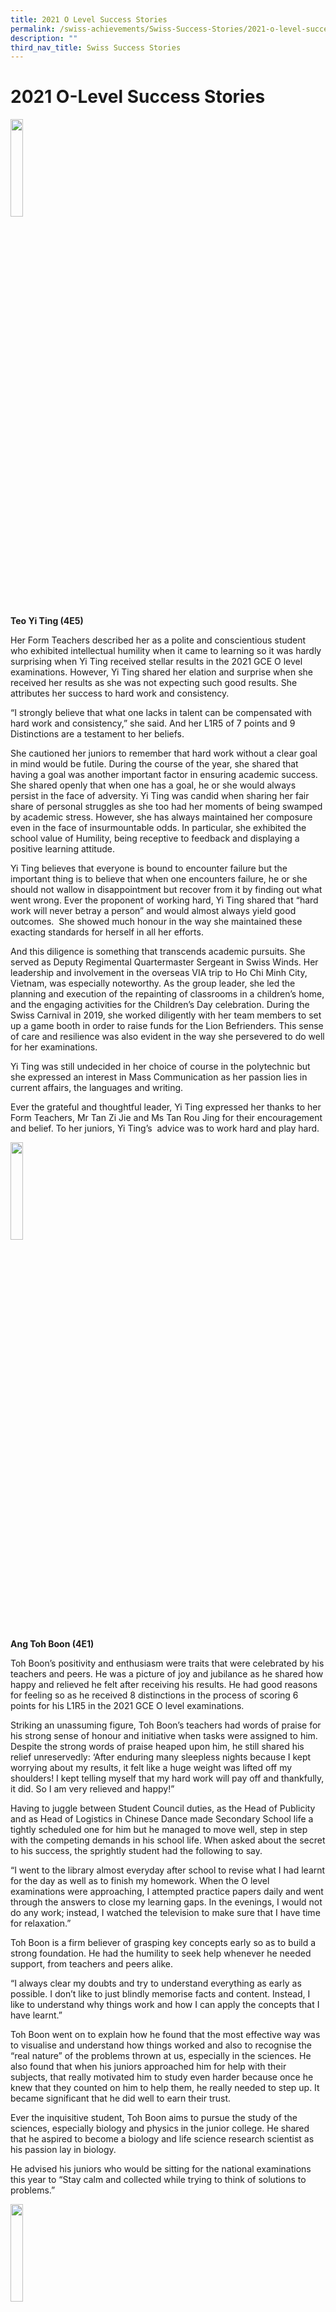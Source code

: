 ```yaml
---
title: 2021 O Level Success Stories
permalink: /swiss-achievements/Swiss-Success-Stories/2021-o-level-success-stories/
description: ""
third_nav_title: Swiss Success Stories
---
```

# 2021 O-Level Success Stories
<img src="/images/Swiss%20Achievements/Swiss%20Success%20Stories/2021%20O%20Level%20Success%20Stories/Teo-Yi-Ting-4E5.png" style="width:20%;float:left"><br clear="left">

**Teo Yi Ting (4E5)**

Her Form Teachers described her as a polite and conscientious student who exhibited intellectual humility when it came to learning so it was hardly surprising when Yi Ting received stellar results in the 2021 GCE O level examinations. However, Yi Ting shared her elation and surprise when she received her results as she was not expecting such good results. She attributes her success to hard work and consistency.

“I strongly believe that what one lacks in talent can be compensated with hard work and consistency,” she said. And her L1R5 of 7 points and 9 Distinctions are a testament to her beliefs.

She cautioned her juniors to remember that hard work without a clear goal in mind would be futile. During the course of the year, she shared that having a goal was another important factor in ensuring academic success. She shared openly that when one has a goal, he or she would always persist in the face of adversity. Yi Ting was candid when sharing her fair share of personal struggles as she too had her moments of being swamped by academic stress. However, she has always maintained her composure even in the face of insurmountable odds. In particular, she exhibited the school value of Humility, being receptive to feedback and displaying a positive learning attitude.

Yi Ting believes that everyone is bound to encounter failure but the important thing is to believe that when one encounters failure, he or she should not wallow in disappointment but recover from it by finding out what went wrong. Ever the proponent of working hard, Yi Ting shared that “hard work will never betray a person” and would almost always yield good outcomes.  She showed much honour in the way she maintained these exacting standards for herself in all her efforts.

And this diligence is something that transcends academic pursuits. She served as Deputy Regimental Quartermaster Sergeant in Swiss Winds. Her leadership and involvement in the overseas VIA trip to Ho Chi Minh City, Vietnam, was especially noteworthy. As the group leader, she led the planning and execution of the repainting of classrooms in a children’s home, and the engaging activities for the Children’s Day celebration. During the Swiss Carnival in 2019, she worked diligently with her team members to set up a game booth in order to raise funds for the Lion Befrienders. This sense of care and resilience was also evident in the way she persevered to do well for her examinations.

Yi Ting was still undecided in her choice of course in the polytechnic but she expressed an interest in Mass Communication as her passion lies in current affairs, the languages and writing.

Ever the grateful and thoughtful leader, Yi Ting expressed her thanks to her Form Teachers, Mr Tan Zi Jie and Ms Tan Rou Jing for their encouragement and belief. To her juniors, Yi Ting’s  advice was to work hard and play hard.

<img src="/images/Swiss%20Achievements/Swiss%20Success%20Stories/2021%20O%20Level%20Success%20Stories/Ang-Toh-Boon-4E1.png" style="width:20%;float:left"><br clear="left">


**Ang Toh Boon (4E1)** 

Toh Boon’s positivity and enthusiasm were traits that were celebrated by his teachers and peers. He was a picture of joy and jubilance as he shared how happy and relieved he felt after receiving his results. He had good reasons for feeling so as he received 8 distinctions in the process of scoring 6 points for his L1R5 in the 2021 GCE O level examinations.

Striking an unassuming figure, Toh Boon’s teachers had words of praise for his strong sense of honour and initiative when tasks were assigned to him. Despite the strong words of praise heaped upon him, he still shared his relief unreservedly: ‘After enduring many sleepless nights because I kept worrying about my results, it felt like a huge weight was lifted off my shoulders! I kept telling myself that my hard work will pay off and thankfully, it did. So I am very relieved and happy!”

Having to juggle between Student Council duties, as the Head of Publicity and as Head of Logistics in Chinese Dance made Secondary School life a tightly scheduled one for him but he managed to move well, step in step with the competing demands in his school life. When asked about the secret to his success, the sprightly student had the following to say.

“I went to the library almost everyday after school to revise what I had learnt for the day as well as to finish my homework. When the O level examinations were approaching, I attempted practice papers daily and went through the answers to close my learning gaps. In the evenings, I would not do any work; instead, I watched the television to make sure that I have time for relaxation.”

Toh Boon is a firm believer of grasping key concepts early so as to build a strong foundation. He had the humility to seek help whenever he needed support, from teachers and peers alike.

“I always clear my doubts and try to understand everything as early as possible. I don’t like to just blindly memorise facts and content. Instead, I like to understand why things work and how I can apply the concepts that I have learnt.”

Toh Boon went on to explain how he found that the most effective way was to visualise and understand how things worked and also to recognise the “real nature” of the problems thrown at us, especially in the sciences. He also found that when his juniors approached him for help with their subjects, that really motivated him to study even harder because once he knew that they counted on him to help them, he really needed to step up. It became significant that he did well to earn their trust.

Ever the inquisitive student, Toh Boon aims to pursue the study of the sciences, especially biology and physics in the junior college. He shared that he aspired to become a biology and life science research scientist as his passion lay in biology.

He advised his juniors who would be sitting for the national examinations this year to “Stay calm and collected while trying to think of solutions to problems.”

<img src="/images/Swiss%20Achievements/Swiss%20Success%20Stories/2021%20O%20Level%20Success%20Stories/Cheng-Jing-Fei-4E5.png" style="width:20%;float:left"><br clear="left">

**Cheng Jing Fei (4E5)**

Cheng Jing Fei struck a stoic tone when asked about the secret to her 8 distinctions and stellar results of 7 points for her L1R5 in the 2021 GCE O level examinations.

She shared that self-discipline was the key to unlocking her full potential. Jing Fei shared that it was really important to have a sense of self-discipline so as to prioritise what was important instead of succumbing to the temptations of procrastination. Temptation for her came in the form of screen time and she was quick to admit that overcoming it was definitely not an easy task but it was something she had to set her mind to overcome. Through her resolve, she exhibited a strong sense of honour; completing all her work conscientiously and to a high standard.

And this tenacity was evident in other areas of school life as well.

Imagine joining the Chinese Orchestra without any prior knowledge about any musical instruments. That would have daunted many but not Cheng Jing Fei who later came to master not only one but two musical instruments. She ended up serving as Quartermaster of Chinese Orchestra, as well as a Senior Sports Leader. Her co-curricular achievements speak volumes about her determination.

She also displayed humility through a helpful demeanor, being always willing to lend a helping hand to others. When asked about the key to success in her academic pursuits, Jing Fei was quick to share her thoughts on the importance of clarifying doubts.

“I think that it is important to not keep doubts to yourself. One should ask until you understand the concepts.”

Jing Fei revealed that discussion sessions with friends on questions pertaining to academic matters really yielded great rewards.

When asked about her greatest fear, she shared that it is the fear of not meeting her own expectations. She also recounted how she was disappointed by her less than ideal Mid-year examinations results, which really gave her the wake-up call that she needed so that she would be motivated to work even harder.

Her teachers described her as an individual who is humble and always willing to lend a helping hand to those around her. In fact, Jing Fei has bigger plans to help not just those around her but also help save the planet at the same time as she shared her plans to study Marine Sciences and green technology.

“Earth is in a state of crisis and I strongly believe that I can make a difference.”

Jing Fei urged all her juniors who will be sitting for the O level examinations this year to take good care of their mental health so as to achieve the best results that they can be capable of.

<img src="/images/Swiss%20Achievements/Swiss%20Success%20Stories/2021%20O%20Level%20Success%20Stories/Anders-Phoon-Hui-Kai-4E5.png" style="width:20%;float:left"><br clear="left">


**Anders Phoon Hui Kai (4E5)** 

Anders Phoon shared his satisfaction and jubilance because all the hard work that he had put in came to fruition. He scored an L1R5 of 7 points and achieved 6 distinctions GCE O level examinations in 2021. His cheerful and optimistic demeanour betrayed the little signs of the adversities that he faced over the past two years.

“A good friend of mine encouraged me to start studying hard at the start of the year. That was coincidentally also the time when I started writing down goals and started working towards them.

Anders also had other contributions to the school. He was known to honour deadlines and his peers by being helpful towards them. His contributions and resilience in his role as the Class CCE Ambassador and Cadet Bandmaster & Section Leader for the Swiss Winds were commendable. He led the entire band alongside his Command Team and when exposed to stressful situations, he exercised optimum care in decision-making and completion of tasks. In addition, when Singapore introduced the Circuit Breaker in April 2020 to combat the spread of COVID-19, Anderson and his team adapted quickly. They worked creatively to ensure that the band would still be able to function despite the members being unable to effectively practise using their instruments in school.

Despite putting in so much effort in his co-curricular endeavours, Anders also found time to ensure that his academic results did not take a backseat. Anders attributed his good results to his friends who encouraged him to work hard and give of his best. He also expressed his appreciation to his teacher, Mrs Chen.

“Mrs Chen Yen Wah encouraged and believed in me. She has been a supportive figure who has helped me since I was in Secondary Three.”

Other teachers described him as a respectful student who was always willing to learn from others, and who demonstrated the value of humility.

Anders was also quick to acknowledge that while hard work did not always yield the desired results for all the subjects that he studied for, it was a prerequisite for success. He held hopes of pursuing his education in a Junior College even as he wa still exploring pathways for the future.

The budding chemist shared that he would like to pursue a career in pharmaceutical science.

Interestingly he had a Chinese saying to share with his juniors:

宝剑锋从磨砺出,梅花香自苦寒来

This translates loosely to how the sharpness of a sword’s blade comes from repeatedly sharpening and polishing while a Plum blossom’s fragrance gets exuded after it has endured the harsh cold of winter.

Anders’ hopes that his words would inspire his juniors to persevere in the face of adversity and motivate them to strive to do their best for their national examinations.

<img src="/images/Swiss%20Achievements/Swiss%20Success%20Stories/2021%20O%20Level%20Success%20Stories/Sean-Go-4E5.png" style="width:20%;float:left"><br clear="left">

**Sean Go (4E5)** 

**Exhibited Humility: Displays**

As a student, Sean wore many hats. He was the Assistant Company Sergeant Major (Operations) of the Boys’ Brigade. He worked alongside his Company Sergeant Major to plan monthly schedules and oversaw the operation team in order to provide guidance to his peers. For all his efforts, Sean was awarded the National Youth Achievement Award (Silver), and the Founder’s Award for Boys’ Brigade. These achievements exemplified the honour and dedication he displayed when carrying out his assigned duties. He was rightfully nominated and became a recipient  for the MOE EAGLES (Leadership) Award.

In spite of his stellar CCA achievements, Sean did not expect to do so well for his academic pursuits. That was why he was visibly stunned when he received his excellent results of 7 distinctions and 7 points for his L1R5 in the GCE O level examinations in 2021.

“There were moments when I felt burnt out after studying for long periods of time. I took study breaks between studying sessions to ensure that I could study longer without it taking a toll on my physical or mental health.

Sean also shared that his mid-year and preliminary examination results were less than ideal and they served as a wake-up call for him to work even harder in order to pursue education in a Junior College of his choice.

“After I received my results for my mid-year exams, I realised that my L1R5 was not very good and as a result, I worried that I would have limited options when it comes to my choices for Junior College courses. I also realised that I do not have a lot of time on my hands. The pressure I felt ended up making me feel motivated to study harder.”

The diligent student whom his form teachers described as dedicated, empathetic and patient also faced his fair share of challenges. The journey to success was not always smooth sailing for him and Sean shared that he had his trying moments too, but he always found a way to overcome the difficulties.

Besides thanking his teachers Mr Lim Jun Li and Mr Tan Zi Jie for their support and encouragement. He also acknowledged how his parents served as a source of motivation for him.

“My father always said: “if better is possible, than good is not enough” which made a lot of sense as striving to achieve better results should be one of the biggest priorities as a student.”

Yet, even as pursued his own goals, Sean’s empathy and patience whenever he was working with others shined through, showcasing his sense of humility.

<img src="/images/Swiss%20Achievements/Swiss%20Success%20Stories/2021%20O%20Level%20Success%20Stories/Natalie-Ong-Wen-Sim-4E4.png" style="width:20%;float:left"><br clear="left">

**Natalie Ong Wen Sim (4E4)**

Natalie’s teachers described her as a student who demands high standards from herself. And she scored an L1R5 of 8 points and 6 distinctions in the GCE O level examinations in 2021. 

When asked about her secret to this high achievement, Natalie shared that setting high expectations for herself was a critical factor in helping her to achieve such results; it was a way to honour the self and to strive to do her best in anything that she is tasked to do.

From the testimony of many who knew her, Natalie is one who walks the talk as she delivers on her promise to others and herself. This attitude of being consistent in one’s words and deeds was key to many positive outcomes and contributions as the Vice-head of Sports Leaders. As such, she rightfully became a recipient of the Singapore Schools Sports Council (SSSC) Colours Award in both 2018 and 2019.

However, Natalie also encountered roadblocks in her successful journey. When she was the overall in-charge for the Homelympics Challenge during the Circuit Breaker in 2020, she had to work even harder to encourage the Sports Leaders as well as the school to stay fit and healthy during the pandemic. Despite all the challenges that she faced, she made sure that all her peers’ well-being was well-taken care of. Her respectful demeanor and caring disposition made her an embodiment of the school’s value of Humility, always ready to serve others. As a student who always places herself in the shoes of others, she displayed strong willingness to step forward to help those in need.

Her sense of humility also seen in the gratitude that she extended to her teachers for helping her to do well. She quipped, “I would really like to thank my chemistry teachers, Mr Simon Teo and Mdm Tan Pui San for their encouragement and support.”

Natalie also shared about a source of inspiration, Ms Jin Bee, an alumnus. She explained at the beginning of 2021, the school invited Ms Jin Bee to talk about her own experiences in taking the O level examinations.

“Her talk was inspirational and made me want to do better and to set high expectations for myself,” she reminisced. “I reminded myself to do my best and work hard because I would only reap what I would have sown.”

Natalie had secured a place in the Singapore Polytechnic to study Biomedical Science. Her exacting nature in knowing what she wants and making clear plans to go after it through the Early Admissions Exercise (EAE) demonstrates both foresight and determination.

“I chose to study Biomedical Science in SP because I was interested in the specialisation that they offered; I found out that SP was the only polytechnic that presented a course on Cardiac technology. And I hope to work in the cardiology sector in the future.”

Natalie has some good advice to share with her juniors in the form of a favourite quote.

She shared, “Aim for the moon. If you miss, you may hit a star.”

<img src="/images/Swiss%20Achievements/Swiss%20Success%20Stories/2021%20O%20Level%20Success%20Stories/Ammar-Abdul-Jabar-4E4.png" style="width:20%;float:left"><br clear="left">

**Ammar Abdul Jabar (4E4)** 

If Ammar were stressed, others around him definitely would not be able to tell as his calm appearance belies the struggles beneath. His Form teachers described him as an eloquent and confident student. Yet, when he achieved an L1R5 of 9 points and 8 distinctions in the 2021 GCE O level examination, with a humble outlook and an unassuming tone, all he shared was that he was happy but “not too surprised” 

Ammar was effusive in sharing how he enjoyed learning and how he was cognisant of the fact that this joy of learning allowed him to naturally immerse himself in the content knowledge of the subjects.

The source of his motivation came from him his knowledge that his teachers, Mdm Tan Pui San and Mdm Serene Tang, believed strongly in his ability to excel in his academic pursuits.

“It really gave me a big confidence booster to know that my teachers believed in me. I think that the faith placed in me really boosted my confidence to work harder  . I think one of my greatest fears was that I could not meet the standards that I have set for myself. I think I managed to overcome my own self-doubts after learning that I do not have to prove my worth to anyone other than myself.”

Ammar served as Head of Videography of the Publications and Media Club (PMC). As a leader, his teachers saw him as a student who adaptable in the face of difficulties. When the school needed to pivot to broadcasting of school events and activities through livestream, due to COVID-19, Ammar stepped up to his role by readily adapting to new skillsets such as learning how to operate the Open Broadcasting Software (OBS) to support production operations. He exhibited Honour in the way he could always be depended upon to complete task assigned to him, and Humility, in the way he would respectfully render help to others and be receptive to advice.

Ammar has plans to pursue Computer engineering in a polytechnic after the O levels.

“I have always enjoyed tinkering with computers, and in this day and age, the advancement in technology will provide me with a stable career pathway”

When asked to encapsulate his experience in Swiss, he said “making mistakes is better than faking perfection because making mistakes is part of the learning process.”

We wish Ammar all the best in his future endeavours.

<img src="/images/Swiss%20Achievements/Swiss%20Success%20Stories/2021%20O%20Level%20Success%20Stories/Yeo-Min-Zhou-Jabin-4E3.png" style="width:20%;float:left"><br clear="left">

**Yeo Min Zhou, Jabin (4E3)** 

Jabin scored an L1R5 of 10 points and 6 distinctions. He shared that he felt so relieved that he had met his expectations when he found out that his O level score would allow him to apply for a polytechnic course of his choice.

Even as he reveled in his success, Jabin whom his Form teachers described as a respectful and dependable student, did not forget to express his gratitude to those who had helped him.

“I am thankful to all my teachers and friends who helped me along the way, especially My Form Teachers, Mr Goh Wei Bin and Mdm Nuraida,” he shared. “Without fail, they would remind our class to take out some work to do and study instead of wasting time before the Morning Assembly programmes started,” he chuckled as he recalled the year.

His mother was also another important source of inspiration to him. He remembered a chat that he had with her; she had shared with him about the struggles that she had had to face when she first migrated from Malaysia to Singapore. The stories of her struggles and hardship when she first started work at an electrical company inspired him to set clear goals for himself.

“I told myself that as long as I have clear goals and worked towards achieving my dreams, nothing would be out of my reach. My mother’s story also encouraged me to pursue my passion because she had pursued her passion in electrical engineering,” he reminisced.

Jabin also shared his passion in biology because he was fascinated by how the human body works.

“I am simply in love with biology and how our body works! I had aimed to attain an A1 in biology and do well for other subjects so that I can qualify for the Biomedical science course in the polytechnic, and I am glad that I can do so now!”

Jabin’s quest for academic success was not without its fair share of challenges. He shared about his struggles.

“My greatest challenge was to excel in English and other relevant subjects. I sought help from teachers and actively asked questions to understand the subjects on a deeper level. I think one of the things I did was to help by teaching my friends in class and that helped me to recall what I have learnt and really assess if I had understood the subject well. Peer tutoring was a win-win approach for both me and my friends.”

Given his helpful outlook, he was appointed Head of VIA in Tenpin Bowling as well as Head of Resource Management in Student Council. He also spearheaded the Mentoring Programme in Student Council. Exuding the values of Honour and Humility, Jabin was regarded as respectful and dependable, and as a loyal friend who would support his peers whenever they needed him. For his juniors, his advice would be to never stop believing in oneself even when others do not believe in one!

Jabin shared on his aspirations for the future. “I am currently exploring the possibilities of either being a biologist, a doctor or even a pharmacist,” he quipped. He explained that his passion lies with biomedical sciences.

We wish Jabin all the best!

<img src="/images/Swiss%20Achievements/Swiss%20Success%20Stories/2021%20O%20Level%20Success%20Stories/Jefferson-Ng-5N2.png" style="width:20%;float:left"><br clear="left">

**Jefferson Ng (5N2)** 

Jefferson was a picture of calm when asked about his secret to doing well for the 2021 GCE O level examinations. He scored 13 points for his L1R4 alongside 2 distinctions. He was quick to share that one of the key reasons for his success was his group of friends.

“I must really thank my group of friends because after studying, we would play basketball or soccer together. We would often encourage one another to work hard and focus on our academic work first before we reward ourselves with a good game or basketball or soccer.”

He displayed moral courage by speaking up for peers in appropriate ways. Highly committed to his CCA, he showed a keen sense of honour by taking responsibility for his own education and working hard towards his goals.

He was known to speak truth unto power for his friends, but he always did so respectfully. In fact, he revealed a high level of humility. He was receptive to feedback and he also displayed gratitude when he elaborated on the teachers who had helped him along the way.

“The teachers here were constantly encouraging me to do well. Ms Faza often shared encouraging words with me when I was feeling down and my English teacher, Mdm June left an indelible mark in my mind. I still recall how she said to me ‘Jeff, you have the potential’ and that really meant a lot to me.”

As a leader of the National Cadet Corp’s Command Band, Jefferson would often go out of his way to mentor his juniors. He served as Staff Sergeant and Section Leader and for his contributions, he received the Certificate of Distinction for Character and Leadership in 2020. He saw that in order for the band to be harmonious in their melody, every member would have to count. That was why during sectional practice, he would coach each cadet personally,  – to ensure that the cadets were familiar with the music required for all the deployments. Whenever his juniors faced difficulties, Jefferson would always lend them a listening ear, and provide feedback to the leaders and teachers-in-charge when required.

When asked about his plans for the future, he shared that he wants to put his passion in mathematics and physics to good use by pursuing an Information and Communication related course or a course in Engineering.

Jefferson had some words of advice for his juniors when he said, “if you want to go farther, go with friends because they make the journey easier!”

<img src="/images/Swiss%20Achievements/Swiss%20Success%20Stories/2021%20O%20Level%20Success%20Stories/Commandur-Srinivasan-Adarsh-4E1.png" style="width:20%;float:left"><br clear="left">

**Commandur Srinivasan Adarsh (4E1)** 

Adarsh was pleasantly surprised when he did well for the 2021 GCE O level examinations. He scored an L1R5 of 6 points and 9 distinctions**.** 

He was an independent learner who would always seek to better himself. He also displayed a good balance between his academic and co-curricular achievements. Even though he excelled in the O level examinations, Adarsh shared that he had experienced some apprehension before receiving his results.

“I was anxious. I thought that I did not do as well for my Chemistry Paper during my preliminary examinations. I was expecting to score much lower than what I had achieved. When my name was announced as one of the outstanding students, I was thrilled and delighted because my determination and hard work had helped me to build enough self-confidence to do my best during the papers.’

Ever the grateful and thoughtful leader, Adarsh was described as a student who frequently sought feedback from his teachers in order to achieve improvements. He also attributed his success to the help and support that he received from those around him.

‘The support and guidance of my parents, teachers and friends helped me to push through the tough times and encouraged me to continue striving for the best.”

The COVID-19 pandemic brought about many restrictions and changes to the way Co-Curricular Activity (CCA) had to be carried out. He was the President of Swiss Drama Club, and he recounted the struggles that he had faced during the course of the year.

“During the first half of the year, I was unsure if I would be able to juggle my co-curricular duties and my academic pursuits. I was playing the lead roles for one of the actors in the Singapore Youth Festival. I had to dedicate a lot of my time to rehearsals, therefore I did not know if would be able to perform during the Mid-Year examinations. As I expected, I did not do as well as I had wanted to. The O levels were approaching, and I was anxious.

He vividly remembered his first Physics Weighted Assessment at the start of 2021. Physics was one of his favourite subjects. However, much to his chagrin, he had only managed to score a B4 grade for that paper.

“That was a real wake up call for me. I was ready to work hard to improve.”

Adarsh remained calm and resilient. He worked closely with his fellow Executive Committee members to plan the CCA training programme, with guidance from his teachers and instructor. Even as the learning curve was steep for him, Adarsh took all the challenges in his stride. He exhibited the value of humility, seeking feedback and considering the opinions of others before making a decision. For his exemplary character, he received an Edusave Character Award (ECHA) winner in 2021.

During this tough period, my friends and family provided me with enough support which encouraged me to do better in the impending preliminary examinations. I dedicated most of my time to studying. At the end of the year, I finally felt like I was ready to take the examinations.’

When asked about his future plans, he shared candidly that he was not fully certain yet

‘I am not that sure yet but I think I am interested in the science stream. The STDP programmes in Swiss had inspired me to study science in the future. STEM is one of the skills that I would never forget for the rest of my life and I thank Swiss for giving me an opportunity to learn it.’

<img src="/images/Swiss%20Achievements/Swiss%20Success%20Stories/2021%20O%20Level%20Success%20Stories/Joel-Yap-Ze-Xian-4E2-1.png" style="width:20%;float:left"><br clear="left">

**Joel Yap Ze Xian (4E2)**  

Joel shared his joy when he received his results slip.

‘I am really overjoyed and I acknowledge that an L1R5 of 7 is an achievement, and I am happy that I have achieved this score because I feel that my consistent hard work that I had put in throughout the course.’

Joel was laterally transferred from the Normal Academic to the Express course in 2019. An unassuming student whom his teachers described as responsible and resilient, he wasted no time in giving credit to his teachers.

‘My success is a result of my teachers’ commitment and dedication. Whenever I had any doubts, they did not hesitate to agree to have consultations with me, no matter how packed their schedule was. They helped me develop a strong foundation in the respective subjects which helped me excel. I have never scored As for major Chinese examinations. However, once I achieved an A2 for the mid-year Chinese O level exams, I realised that nothing is impossible. That made me strive for greater heights in other subjects.’

He not only demonstrated resilience in his academic performance, he also expressed it in his CCA. Joel was an important member of the school’s Floorball team. His passion for the sport was evident in his active involvement and punctuality during both face-to-face and online training sessions. As an unpretentious collaborator, he understood the importance of teamwork and was always willing to attend the physically demanding training sessions even though they were physically demanding. For his exemplary conduct, he was awarded the Edusave Character Award (ECHA) 2021. He was also the Class Chairperson

Joel exhibited honour, being highly responsible and encouraging, and having contributed to the growth and development of peers. He also showed humility and demonstrated great resilience in learning and striving for continuous improvement.

“My greatest fear was about my mind blanking out during the exams. After blanking out in a few instances during the course of the Mid-year examinations, I knew I needed to learn how to regulate my stress levels. Being able to manage my stress is something I wanted to pick up.’

When asked about his plans for the future, Joel shared that he was wants to pursue his studies in a junior college because he wants to become a neurosurgeon to save live.

<img src="/images/Swiss%20Achievements/Swiss%20Success%20Stories/2021%20O%20Level%20Success%20Stories/Keef-Sng-4E3.png" style="width:20%;float:left"><br clear="left">

**Keef Sng Rui En from 4E3 scored 6 points with 7 distinctions.**  

As a footballer, obstacles and challenges are not new to him. In fact, juggling between his physically and mentally demanding CCA and studies brought out the resilience and tenacity in him to do well academically.

Keef shared that he was overwhelmed by a range of emotions when he saw his name being shown on the screen that displayed the list of students who had achieved outstanding results for the O level examinations. Keef had scored 6 points for his L1R5 and clinched 7 distinctions in the process.

‘I was really overcome by a wide mix of emotions as I saw my name appear on the screen. It felt surreal because I was really doubting my score because I had never really managed to score really well for English and it was a compulsory component in computing our L1R5 scores. At that moment, it really felt unreal as I had never imagined myself scoring so well. Overall, I am really proud and satisfied with my results, as it an affirmation of the culmination of all my hard work that had finally paid off.’

Keef had some heartfelt words of thanks for his Form Teacher and Science teacher.

‘A person who has helped me throughout my journey in secondary 3 and 4 is Mr Goh Wei Bin. He was my form teacher for those two years and taught me biology during that period. He inspired me to work hard for my goals as he believed our hard work will pay off and it was important to work hard to pursue our passions. He also shared numerous tips on studying and gave constant encouragement and support throughout the two years. His constant faith in me really pushed me to work hard and to strive for excellence.’

His senior also left an indelible mark on him and motivated him to work hard.

‘At the start of 2021, I saw my senior, Jin Bee achieve an L1R5 of 9. As someone whom I looked up to as a Sports Leader, it served as a great source of motivation for me to work hard as I wanted to do as well, if not better than her. Despite our high commitment in both CCA and SL (sports leadership). She made me believe that despite the seemingly insurmountable challenges that we faced, it was possible to achieve our goals.’

Ever the humble student, Keef was quick to share that he was also not impervious to feelings of doubts, especially when it came to his weakest subject, English.

With the help of Mrs Constance Wong, I managed to improve my essays and answering techniques for comprehension. As a result, my score improved from a B4 during the mid-year examinations to an A2 for my preliminary examinations.

Keef shared that he has plans to join Anglo-Chinese Junior College and eventually earn a spot to study medicine.

‘This aspiration to become a doctor came from my personal medical condition. I suffer from asthma and it has encouraged me to study and learn more about similar respiratory conditions suffered by many others so I can help them. Although secondary school life may seem mentally and physically exhausting, it is only at the end of it that I realised it was the time when I had the greatest joys.’

Keef shared that there were definitely challenges and setbacks that he faced along the way, but friends, teachers and family members made the arduous journey towards success more bearable. It made the journey of working towards our individual goals worthwhile.

‘Appreciate the time you spend with your peers and work hard for the goals that you want to achieve, it will all be worthwhile!’

<img src="/images/Swiss%20Achievements/Swiss%20Success%20Stories/2021%20O%20Level%20Success%20Stories/Lee-Xin-Hui-Richelle-4E2.png" style="width:20%;float:left"><br clear="left">

**Lee Xin Hui Richelle (4E2)** 

Richelle was described by her teachers as an independent and considerate student. When she knew that she scored L1R5 of 7 points and 9 distinctions, she simply exclaimed that she felt relief that she had achieved such good results for her GCE O level examinations.

‘I feel so glad that I didn’t disappoint the people around me.  However, I also do feel that if I had put in a bit more effort and time I would have gotten even better results.’

When asked about the reasons for her success, Richelle shared that she was moved by the level of support that she had received from my teachers and peers. She specifically recalled a moment with Mdm Wong Wee Leng.

“She spoke to me in 2020 and her encouragement really motivated me to do well.”

Even as she was reveling in the success of her good results, Richell also recalled a challenging moment which was over come when she became motivated to work hard.

“I had almost failed my Chemistry examinations during the Secondary Three End-of-Year examination. And I was really disappointed in myself. The fact that many people around me encouraged me to push further despite their disappointment really made me reflect and strive for greater heights.’

She explained she feared that she would disappoint her parents, teachers and all the people that believed in her. She also feared that she would be too nervous during the examinations.

“I overcame this sense of anxiety by learning how to manage my own expectations as well as considering how I should really be responding to others’ expectations for me. I realised that I don’t necessarily need to let others’ expectations overwhelm me.”

A considerate student who respects the needs of others and renders her help selflessly, Richelle was the Head of Bonding Committee in Student Council as well as a Platoon Sergeant in NCC (Air). She exemplified humility and always honoured the tasks given to her. She provided a listening ear to her juniors and patiently guided those who faced challenges even as she was facing challenges of her own. Despite the various restrictions imposed due to the COVID-19 pandemic, Richelle adapted well and led her team to successfully prepare the bonding sessions online.

With an all-round set of developments under her belt, Richelle shared that she has plans to study the sciences either in a junior college or a polytechnic.

“I believe that if you believe in yourself and have the motivation to work hard, you will be able to reach your goals because ‘If it wasn’t hard, anyone can do it!’ “

<img src="/images/Swiss%20Achievements/Swiss%20Success%20Stories/2021%20O%20Level%20Success%20Stories/Sheik-Daiyan-5N1.png" style="width:20%;float:left"><br clear="left">

**Sheik Daiyan Bin Shaik Ahmed Rifaei (5N1)** 

Sheik beamed with joy and satisfaction when he was asked about his thoughts and feelings after receiving 11 points for his L1R5 and 5 distinctions in the GCE O level examinations.

Jubilant, Sheik was overwhelmed with gratitude towards everyone who garnered around him with their support.

He reminisced, “Those around me supported me and gave me the help I needed whenever I needed it. Parents, friends and teachers helped me to answer my questions whenever I had them and they did not give up on trying to help me regardless of how many questions I had.”

He was known by many including his teachers as someone who was dependable, committed and respectful and he readily attributed his success to continuous effort that allowed him to do the best to his ability.

‘When I received my dismal Mother Tongue mid-year O level results, it really gave me a wake-up call and showed me that if I continued on this path, I would not be able to attain my desired scores. So, that was when I changed my mindset from one that was passive to one that became proactive.”

Sheik felt that as a student in a five-year course, he had the opportunity to pace his learning, and that was a huge benefit. It offers him the chance to take other routes – to the polytechnic or the junior college. It seemed ironic to him if he should waste the time and opportunity to simply end up going to a Higher Nitec course – which he could have pursued directly after his N levels instead.

“Definitely not if the reason is a lack of effort,” he explained, continuing, “That thought really motivated me and pushed me to work hard.”

A mature student who would do the right thing, even in the face of peer pressure, he often exhibited honour. He was committed to his CCA besides showing the resolve to pursue his academic goals. He always put in his best effort for all his assigned tasks, and also displayed humility through his amiable and respectful nature – which earned him many friends. He served as Staff Sergeant in National Cadet Corps (NCC) Air, and was also a Senior Student Councillor. For his many acts of service to the community that included being part of a team that went door-to-door to talk to residents about the challenges faced by the cleaners, Sheik received the Edusave Award for Achievement, Good Leadership and Service (EAGLES) Award.

He shared that he had big dreams to chase as he would like to study more about Aeronautial Engineering.

‘I would like to pursue my studies in Aeronautical engineering. After overcoming this challenging year in Secondary 5, I now have renewed confidence that I can take on any challenge that comes my way in the future. I urge all current graduating students to work hard and persevere. You can do it!’

<img src="/images/Swiss%20Achievements/Swiss%20Success%20Stories/2021%20O%20Level%20Success%20Stories/Baskar-Sruthi-4E3.png" style="width:20%;float:left"><br clear="left">


 **Baskar Sruthi (4E3)** 

Sruthi was stunned when she saw her results as she felt that it was totally unexpected. Sruthi scored 15 points for her L1R5 and 3 distinctions in the 2021 GCE O level examinations.

‘I was really shocked that I had done well but at the same time, I feel satisfied and elated. I had worked hard continuously for 3 years and now, my efforts have paid off. My efforts and sleepless nights were worth it as I have received results that I am satisfied with!’

Sruthi credited to her family for their strong support, which she felt played a major part in her studies.

“It is something that I will always be grateful for,” she said with much sincerity.

She added that perseverance was a very important quality to have in order to achieve one’s best. She recalled how there were times when she had just felt like giving up, but she managed to pull through these moments. She would  remind herself of her goals and dreams at times like that. Keeping her dreams in view always helped her stay positive and focused.

“Receiving the dismal preliminary examination results was an unforgettable moment. It was a wake-up call for me it really reflected where I was standing academically. I was not satisfied with my results. I had done poorly for a number of subjects and I also failed some other subjects.”

Her reflections made her realise that her efforts were inadequate and she decided to study smarter, instead of harder. She explained that she was laterally transferred from the Normal (Academic) stream to the more demanding Express stream in 2019 – at the start of Secondary 2. Having stellar results at Secondary 1, she was a student who was acutely aware of how hard she can work, and how much she would continue to need to work in a more challenging course. The standards and pace were vastly different in the two programmess, and so, she knew that had to calibrate her expectations. But even so, there were moments where she had felt that she could not catch up with the academic demands and rigour.

“There were times when I doubted myself. I wondered if I could do well,” she recalled, adding candidly, “but I am glad that my hard work overcame these doubts.”

The tenacious student shared that she would critically question her gaps and review her study and revision methods to achieve better results. Sruthi is not one to give up easily.

Sruthi did not confine her efforts to just the academic pursuits. She enjoyed a colourful school experience and garnered achievements elsewhere. She was described to be a resourceful and committed member of her CCA. She was the Vice-Head of Girl Guides where she exhibited honour and humility, by being a dependable individual who was truthful to her words and willing to serve others. Even with the challenges caused by the disruption of the activities due to the COVID-19 pandemic, she remained confident while brainstorming fresh and interesting virtual activities with her batch mates to engage the company. For her exemplary character, she attained the Edusave Character Award (ECHA) in both 2020 and 2021.

She shared her plans to pursue her studies in a Junior College. She encourages her juniors to “never” give up!

“There will be moments when you would feel like giving up but always remember your end goals and persevere on. But make sure not to get burnout and stay healthy!’

<img src="/images/Swiss%20Achievements/Swiss%20Success%20Stories/2021%20O%20Level%20Success%20Stories/Rushil-Srinath-4E5.png" style="width:20%;float:left"><br clear="left">

**Rushil Srinath (4E5)**

When one sees Rushil’s satisfied smile and self-assured demeanour, one would find it difficult to imagine that Rushil actually had doubts that he might not do as well as he had wanted to. The confident yet humble student shared some of his thoughts and feelings after scoring 6 points and 9 distinctions in the GCE O level examinations in 2021.

‘I feel really satisfied! I feel that my hard work has paid off. I really made sure that I managed my time well because time is of the essence!

His words could not be underestimated. Rushil’s time management played a significant part in helping him prioritise what he should be doing to optimize every moment that he had. And he had many commitments to juggle.

He was the Chairperson of Swiss Choir and also the Performing Arts (PA) Council Head. His responsibilities would have been significant in any season but with the COVID climate, there were more complexities to his leadership. And during the COVID-19 management measures, Rushil demonstrated his management skills by ensuring that the choir could still work in different settings. Rushil played a vital role in liaising with the committee, the teachers, and the choir members to ensure that the planning and implementation of various choir events were promptly and properly carried out via online platforms, which was a new arrangement for the entire CCA.

Another factor that was a factor for his success was his self-directedness.

He recalled how he Homebased-Learning became a double-edged platform for learning to be disciplined. I started taking the initiative to revise consistently, starting chapters earlier on my own accord. I found that really helped me to understand the materials much faster.’

In many aspects of his active school life, Rushil exhibited a deep sense of honour by showing drive and self-leadership, and by being committed and other-centred in his endeavours. Well-mannered, and exuding maturity with the attitude to explore education holistically, Rushil was a role model for his peers. He attained the MOE Edusave Character Award (ECHA) in 2020 and 2021, and was also the prestigious Rudy Mosbergen Scholarship (2021) recipient for All Round Excellence.

Despite the many accolades he has garnered, Rushil is humble, displaying a level-headedness and self-assuredness in the way he leads his peers with compassion.

These positive attitude towards learning and life are anchored by his outward mindset, that one should not be uncomfortable with discomfort. He explained how discomfort can transform us, citing the Covid situation as well as his own experience as examples.

“I was initially afraid of going into a Swiss because I would be a small fish in a big pond, but when I joined Swiss and was in an environment filled with very capable people, it propelled me to work harder,” he reminisced with a smile.

Rushil has noble aspirations to serve the society.

‘I really want to pursue my studies in medicine. It is a noble profession that will allow me to really contribute meaningfully to those who need help. Helping the sick and infirmed has always been a calling that I feel very strongly about, so I would like to do so.’

Rushil urges his juniors to persevere and manage their time well to make the best of their final year in Swiss.